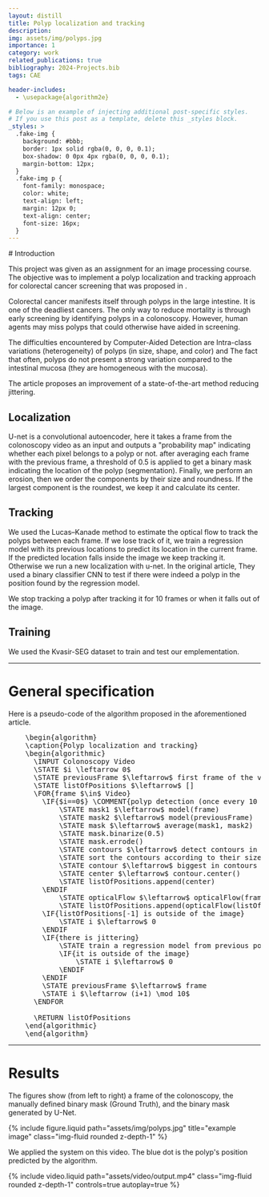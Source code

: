 ```yaml
---
layout: distill
title: Polyp localization and tracking
description: 
img: assets/img/polyps.jpg
importance: 1
category: work
related_publications: true
bibliography: 2024-Projects.bib
tags: CAE

header-includes:
  - \usepackage{algorithm2e}

# Below is an example of injecting additional post-specific styles.
# If you use this post as a template, delete this _styles block.
_styles: >
  .fake-img {
    background: #bbb;
    border: 1px solid rgba(0, 0, 0, 0.1);
    box-shadow: 0 0px 4px rgba(0, 0, 0, 0.1);
    margin-bottom: 12px;
  }
  .fake-img p {
    font-family: monospace;
    color: white;
    text-align: left;
    margin: 12px 0;
    text-align: center;
    font-size: 16px;
  }
---
```

<script src="https://cdnjs.cloudflare.com/ajax/libs/KaTeX/0.16.7/katex.min.js"
        integrity="sha512-EKW5YvKU3hpyyOcN6jQnAxO/L8gts+YdYV6Yymtl8pk9YlYFtqJgihORuRoBXK8/cOIlappdU6Ms8KdK6yBCgA=="
        crossorigin="anonymous" referrerpolicy="no-referrer">
</script>

<link rel="stylesheet" href="https://cdn.jsdelivr.net/npm/pseudocode@2.4.1/build/pseudocode.min.css">
<script src="https://cdn.jsdelivr.net/npm/pseudocode@2.4.1/build/pseudocode.min.js">
</script>

<link rel="stylesheet" href="https://cdn.jsdelivr.net/npm/pseudocode@latest/build/pseudocode.min.css">
<script src="https://cdn.jsdelivr.net/npm/pseudocode@latest/build/pseudocode.min.js">
</script>
# Introduction

This project was given as an assignment for an image processing course. The objective was to implement a polyp localization and tracking approach for colorectal cancer screening that was proposed in <d-cite key="8759180"></d-cite>.

Colorectal cancer manifests itself through polyps in the large intestine. It is one of the deadliest cancers. The only way to reduce mortality is through early screening by identifying polyps in a colonoscopy. However, human agents may miss polyps that could otherwise have aided in screening.

The difficulties encountered by Computer-Aided Detection are Intra-class variations (heterogeneity) of polyps (in size, shape, and color) and The fact that often, polyps do not present a strong variation compared to the intestinal mucosa (they are homogeneous with the mucosa).

The article proposes an improvement of a state-of-the-art method reducing jittering.

## Localization

U-net is a convolutional autoencoder, here it takes a frame from the colonoscopy video as an input and outputs a "probability map" indicating whether each pixel belongs to a polyp or not.  after averaging each frame with the previous frame, a threshold of 0.5 is applied to get a binary mask indicating the location of the polyp (segmentation). Finally, we perform an erosion, then we order the components by their size and roundness. If the largest component is the roundest, we keep it and calculate its center.

## Tracking

We used the Lucas–Kanade method to estimate the optical flow to track the polyps between each frame.
If we lose track of it, we train a regression model with its previous locations to predict its location in the current frame. If the predicted location falls inside the image we keep tracking it. Otherwise we run a new localization with u-net. In the original article, They used a binary classifier CNN to test if there were indeed a polyp in the position found by the regression model.

We stop tracking a polyp after tracking it for 10 frames or when it falls out of the image.

## Training 
We used the Kvasir-SEG <d-cite key="jha2020kvasir"></d-cite> dataset to train and test our emplementation.

---
# General specification

Here is a pseudo-code of the algorithm proposed in the aforementioned article.
	
<pre id="polyp" class="pseudocode">
    \begin{algorithm}
    \caption{Polyp localization and tracking}
    \begin{algorithmic}
      \INPUT Colonoscopy Video
	  \STATE $i \leftarrow 0$
	  \STATE previousFrame $\leftarrow$ first frame of the video
	  \STATE listOfPositions $\leftarrow$ []
	  \FOR{frame $\in$ Video}
	  	\IF{$i==0$}	\COMMENT{polyp detection (once every 10 frame)}
	  		\STATE mask1 $\leftarrow$ model(frame)
			\STATE mask2 $\leftarrow$ model(previousFrame)
			\STATE mask $\leftarrow$ average(mask1, mask2)
			\STATE mask.binarize(0.5)
			\STATE mask.errode()
			\STATE contours $\leftarrow$ detect contours in the mask
			\STATE sort the contours according to their size
			\STATE contour $\leftarrow$ biggest in contours
			\STATE center $\leftarrow$ contour.center()
			\STATE listOfPositions.append(center)
		\ENDIF
			\STATE opticalFlow $\leftarrow$ opticalFlow(frame, previousFrame)
			\STATE listOfPositions.append(opticalFlow(listOfPositions[-1])) 
		\IF{listOfPositions[-1] is outside of the image}
			\STATE i $\leftarrow$ 0
		\ENDIF
		\IF{there is jittering}
			\STATE train a regression model from previous positions
			\IF{it is outside of the image}
				\STATE i $\leftarrow$ 0 
			\ENDIF
		\ENDIF
		\STATE previousFrame $\leftarrow$ frame
		\STATE i $\leftarrow (i+1) \mod 10$
	  \ENDFOR
      
      \RETURN listOfPositions
    \end{algorithmic}
    \end{algorithm}
</pre>
<script>
    pseudocode.renderElement(document.getElementById("polyp"));
</script>

---
# Results

The figures show (from left to right) a frame of the colonoscopy, the manually defined binary mask (Ground Truth), and the binary mask generated by U-Net.

<div class="row">
    <div class="col-sm mt-3 mt-md-0">
        {% include figure.liquid path="assets/img/polyps.jpg" title="example image" class="img-fluid rounded z-depth-1" %}
    </div>
</div>
<div class="caption">
</div>

We applied the system on this video. The blue dot is the polyp's position predicted by the algorithm.

<div class="row">
    <div class="col-sm mt-3 mt-md-0">
        {% include video.liquid path="assets/video/output.mp4" class="img-fluid rounded z-depth-1" controls=true autoplay=true %}
    </div>

</div>
